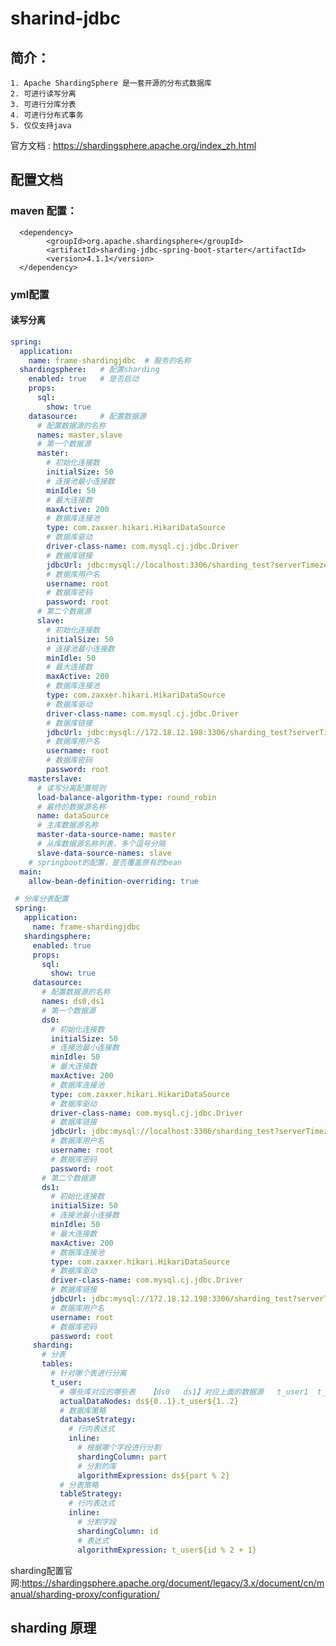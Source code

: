 # sharind-jdbc

## 简介：
    1. Apache ShardingSphere 是一套开源的分布式数据库
    2. 可进行读写分离
    3. 可进行分库分表
    4. 可进行分布式事务
    5. 仅仅支持java

官方文档 : https://shardingsphere.apache.org/index_zh.html

## 配置文档

### maven 配置：

      <dependency>
            <groupId>org.apache.shardingsphere</groupId>
            <artifactId>sharding-jdbc-spring-boot-starter</artifactId>
            <version>4.1.1</version>
      </dependency>

### yml配置

#### 读写分离
  
```yaml
spring:
  application:
    name: frame-shardingjdbc  # 服务的名称
  shardingsphere:   # 配置sharding
    enabled: true   # 是否启动
    props:          
      sql:
        show: true   
    datasource:     # 配置数据源
      # 配置数据源的名称 
      names: master,slave
      # 第一个数据源
      master:
        # 初始化连接数
        initialSize: 50
        # 连接池最小连接数
        minIdle: 50
        # 最大连接数
        maxActive: 200
        # 数据库连接池
        type: com.zaxxer.hikari.HikariDataSource
        # 数据库驱动
        driver-class-name: com.mysql.cj.jdbc.Driver
        # 数据库链接
        jdbcUrl: jdbc:mysql://localhost:3306/sharding_test?serverTimezone=Asia/Shanghai&useUnicode=true&characterEncoding=utf8
        # 数据库用户名
        username: root
        # 数据库密码
        password: root
      # 第二个数据源
      slave:
        # 初始化连接数
        initialSize: 50
        # 连接池最小连接数
        minIdle: 50
        # 最大连接数
        maxActive: 200
        # 数据库连接池
        type: com.zaxxer.hikari.HikariDataSource
        # 数据库驱动
        driver-class-name: com.mysql.cj.jdbc.Driver
        # 数据库链接
        jdbcUrl: jdbc:mysql://172.18.12.198:3306/sharding_test?serverTimezone=Asia/Shanghai&useUnicode=true&characterEncoding=utf8
        # 数据库用户名
        username: root
        # 数据库密码
        password: root
    masterslave:
      # 读写分离配置规则
      load-balance-algorithm-type: round_robin
      # 最终的数据源名称
      name: dataSource
      # 主库数据源名称
      master-data-source-name: master
      # 从库数据源名称列表，多个逗号分隔
      slave-data-source-names: slave
    # springboot的配置，是否覆盖原有的bean
  main:
    allow-bean-definition-overriding: true
```

```yaml
 # 分库分表配置
 spring:
   application:
     name: frame-shardingjdbc
   shardingsphere:
     enabled: true
     props:
       sql:
         show: true
     datasource:
       # 配置数据源的名称
       names: ds0,ds1
       # 第一个数据源
       ds0:
         # 初始化连接数
         initialSize: 50
         # 连接池最小连接数
         minIdle: 50
         # 最大连接数
         maxActive: 200
         # 数据库连接池
         type: com.zaxxer.hikari.HikariDataSource
         # 数据库驱动
         driver-class-name: com.mysql.cj.jdbc.Driver
         # 数据库链接
         jdbcUrl: jdbc:mysql://localhost:3306/sharding_test?serverTimezone=Asia/Shanghai&useUnicode=true&characterEncoding=utf8
         # 数据库用户名
         username: root
         # 数据库密码
         password: root
       # 第二个数据源
       ds1:
         # 初始化连接数
         initialSize: 50
         # 连接池最小连接数
         minIdle: 50
         # 最大连接数
         maxActive: 200
         # 数据库连接池
         type: com.zaxxer.hikari.HikariDataSource
         # 数据库驱动
         driver-class-name: com.mysql.cj.jdbc.Driver
         # 数据库链接
         jdbcUrl: jdbc:mysql://172.18.12.198:3306/sharding_test?serverTimezone=Asia/Shanghai&useUnicode=true&characterEncoding=utf8
         # 数据库用户名
         username: root
         # 数据库密码
         password: root
     sharding:
       # 分表
       tables:
         # 针对哪个表进行分离
         t_user:
           # 哪些库对应的哪些表   【ds0   ds1】对应上面的数据源   t_user1  t_user2    共4个
           actualDataNodes: ds${0..1}.t_user${1..2}
           # 数据库策略
           databaseStrategy:
             # 行内表达式
             inline:
               # 根据哪个字段进行分割
               shardingColumn: part
               # 分割的库
               algorithmExpression: ds${part % 2}
           # 分表策略
           tableStrategy:
             # 行内表达式
             inline:
               # 分割字段
               shardingColumn: id
               # 表达式
               algorithmExpression: t_user${id % 2 + 1}
```
sharding配置官网:https://shardingsphere.apache.org/document/legacy/3.x/document/cn/manual/sharding-proxy/configuration/

## sharding 原理




















